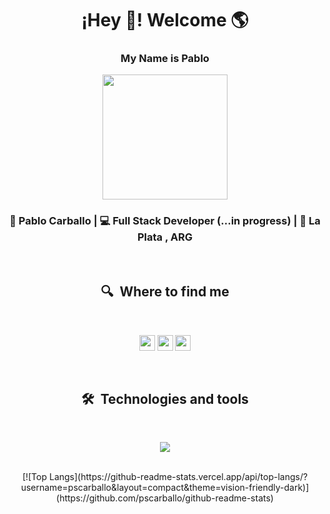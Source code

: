 <h1 align="center">¡Hey 👋! Welcome 🌎</h1>
   <h3 align="center">My Name is Pablo </h3>


<p align="center" width="500">
   <img align="center" width="200" src="https://i.giphy.com/media/zhYSVCirREeIZtONCI/giphy.webp" />
   <!--<img align="center" width="300"src="https://media2.giphy.com/media/v1.Y2lkPTc5MGI3NjExZGVlNzU3ZTU5NjViY2M2NjMzZWQzYTg3YmQwMjFjOTQxYWVhZGIzZSZlcD12MV9pbnRlcm5hbF9naWZzX2dpZklkJmN0PXM/AHLyW9I6F0qqzex1C3/giphy.gif" />-->
  
</p>


<div align="center">
<h3> 👦 Pablo Carballo | 💻 Full Stack Developer (...in progress) | 📍 La Plata , ARG </h3>
</div>

 <br>
 <h2 align="center">
  🔍  Where to find me
 </h2>
 <br>


<p align="center">
<a href="mailto:pscarballo@gmail.com"><img src="https://img.shields.io/badge/Gmail-282C34?logo=gmail&logoColor=D14836" height="25" /></a>
<a href="https://linkedin.com/in/pscarballo"><img src="https://img.shields.io/badge/LinkedIn-282C34?logo=linkedin&logoColor=0077B5" height="25" /></a>
<a href="https://wa.me/542215227112?text=Hola!%20Te%20contacto%20desde%20github"><img src="https://img.shields.io/badge/WhatsApp-282C34?logo=whatsapp&logoColor=25D366" height="25" /></a>
</p>



<!--<img src="https://img.shields.io/badge/Twitter-282C34?logo=twitter&logoColor=1DA1F2" height="25" />

<img src="https://img.shields.io/badge/Skype-282C34?logo=skype&logoColor=00AFF0" height="25" />

<img src="https://img.shields.io/badge/Discord-282C34?logo=discord&logoColor=5865F2" height="25" />

<img src="https://img.shields.io/badge/Telegram-282C34?logo=telegram&logoColor=2CA5E0" height="25" />-->

<br>

<h2 align="center">
  🛠  Technologies and tools 
</h2>

<br>

<p align="center">
  <a href="https://skillicons.dev">
    <img src="https://skillicons.dev/icons?i=vscode,html,css,js,react,materialui,sass,git,github,nodejs,express,docker,mongodb,postman,powershell&theme=light" />
  </a>
</p>

<br>

<div align="center">
[![Top Langs](https://github-readme-stats.vercel.app/api/top-langs/?username=pscarballo&layout=compact&theme=vision-friendly-dark)](https://github.com/pscarballo/github-readme-stats)
 
</div>

  

                           
<!--
### Hi there 👋
**pscarballo/pscarballo** is a ✨ _special_ ✨ repository because its `README.md` (this file) appears on your GitHub profile.

Here are some ideas to get you started:

- 🔭 I’m currently working on ...
- 🌱 I’m currently learning ...
- 👯 I’m looking to collaborate on ...
- 🤔 I’m looking for help with ...
- 💬 Ask me about ...
- 📫 How to reach me: ...
- 😄 Pronouns: ...
- ⚡ Fun fact: ...

